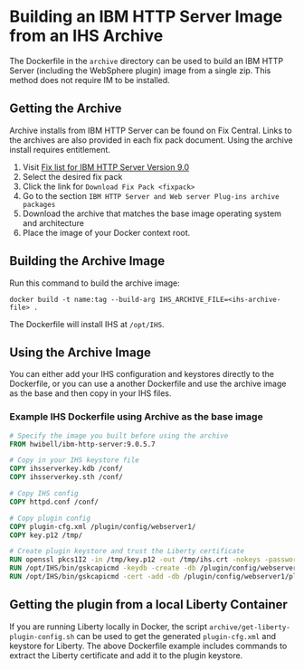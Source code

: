 # Building an IBM HTTP Server Image from an IHS Archive

The Dockerfile in the `archive` directory can be used to build an IBM HTTP Server (including the WebSphere plugin) image from
a single zip. This method does not require IM to be installed.

## Getting the Archive

Archive installs from IBM HTTP Server can be found on Fix Central. Links to the archives are also provided in each fix
pack document. Using the archive install requires entitlement.

1. Visit [Fix list for IBM HTTP Server Version 9.0](https://www.ibm.com/support/pages/node/617655)
2. Select the desired fix pack
3. Click the link for `Download Fix Pack <fixpack>`
4. Go to the section `IBM HTTP Server and Web server Plug-ins archive packages`
5. Download the archive that matches the base image operating system and architecture
6. Place the image of your Docker context root.

## Building the Archive Image

Run this command to build the archive image:

```command
docker build -t name:tag --build-arg IHS_ARCHIVE_FILE=<ihs-archive-file> .
```

The Dockerfile will install IHS at `/opt/IHS`.

## Using the Archive Image

You can either add your IHS configuration and keystores directly to the Dockerfile, or you can use a another Dockerfile
and use the archive image as the base and then copy in your IHS files.

### Example IHS Dockerfile using Archive as the base image

```Dockerfile
# Specify the image you built before using the archive
FROM hwibell/ibm-http-server:9.0.5.7

# Copy in your IHS keystore file
COPY ihsserverkey.kdb /conf/
COPY ihsserverkey.sth /conf/

# Copy IHS config
COPY httpd.conf /conf/

# Copy plugin config
COPY plugin-cfg.xml /plugin/config/webserver1/
COPY key.p12 /tmp/

# Create plugin keystore and trust the Liberty certificate
RUN openssl pkcs1I2 -in /tmp/key.p12 -out /tmp/ihs.crt -nokeys -password pass:<liberty-keystore-password>
RUN /opt/IHS/bin/gskcapicmd -keydb -create -db /plugin/config/webserver1/plugin-key.kdb -pw <new-plugin-password> -stash
RUN /opt/IHS/bin/gskcapicmd -cert -add -db /plugin/config/webserver1/plugin-key.kdb -stashed -file /tmp/ihs.crt
```

## Getting the plugin from a local Liberty Container

If you are running Liberty locally in Docker, the script `archive/get-liberty-plugin-config.sh` can be used to get the
generated `plugin-cfg.xml` and keystore for Liberty. The above Dockerfile example includes commands to extract the
Liberty certificate and add it to the plugin keystore.